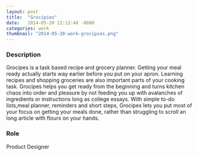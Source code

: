 ```yaml
---
layout: post
title:  "Grocipies"
date:   2014-05-20 12:12:48 -0800
categories: work
thumbnail: "2014-05-20-work-grocipies.png"
---
```



### Description
Grocipes is a task based recipe and grocery planner. Getting your meal ready actually starts way earlier before you put on your apron. Learning recipes and shopping groceries are also important parts of your cooking task. Grocipes helps you get ready from the beginning and turns kitchen chaos into order and pleasure by not feeding you up with avalanches of ingredients or instructions long as college essays. With simple to-do lists,meal planner, reminders and short steps, Grocipes lets you put most of your focus on getting your meals done, rather than struggling to scroll an long article with flours on your hands.

### Role
Product Designer
